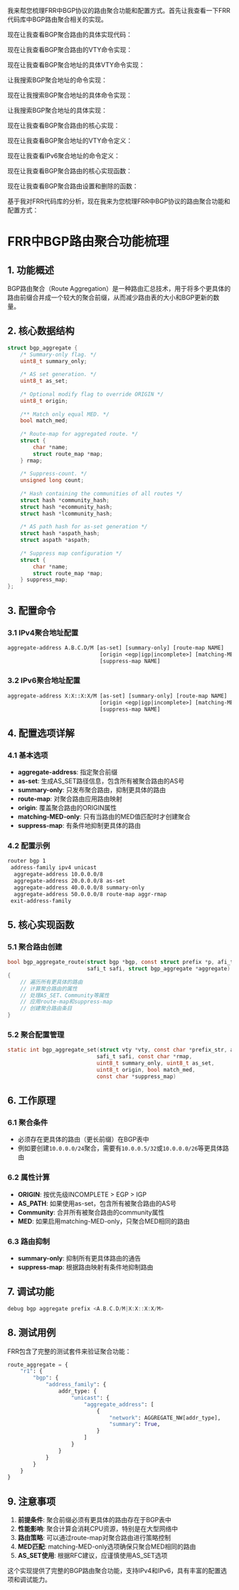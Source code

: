 我来帮您梳理FRR中BGP协议的路由聚合功能和配置方式。首先让我查看一下FRR代码库中BGP路由聚合相关的实现。

现在让我查看BGP聚合路由的具体实现代码：

现在让我查看BGP聚合路由的VTY命令实现：

现在让我查看BGP聚合地址的具体VTY命令实现：

让我搜索BGP聚合地址的命令实现：

现在让我搜索BGP聚合地址的具体命令实现：

让我搜索BGP聚合地址的具体实现：

现在让我查看BGP聚合路由的核心实现：

现在让我查看BGP聚合地址的VTY命令定义：

现在让我查看IPv6聚合地址的命令定义：

现在让我查看BGP聚合路由的核心实现函数：

现在让我查看BGP聚合路由设置和删除的函数：

基于我对FRR代码库的分析，现在我来为您梳理FRR中BGP协议的路由聚合功能和配置方式：

# FRR中BGP路由聚合功能梳理

## 1. 功能概述

BGP路由聚合（Route Aggregation）是一种路由汇总技术，用于将多个更具体的路由前缀合并成一个较大的聚合前缀，从而减少路由表的大小和BGP更新的数量。

## 2. 核心数据结构

````c path=bgpd/bgp_route.h mode=EXCERPT
struct bgp_aggregate {
    /* Summary-only flag. */
    uint8_t summary_only;
    
    /* AS set generation. */
    uint8_t as_set;
    
    /* Optional modify flag to override ORIGIN */
    uint8_t origin;
    
    /** Match only equal MED. */
    bool match_med;
    
    /* Route-map for aggregated route. */
    struct {
        char *name;
        struct route_map *map;
    } rmap;
    
    /* Suppress-count. */
    unsigned long count;
    
    /* Hash containing the communities of all routes */
    struct hash *community_hash;
    struct hash *ecommunity_hash;
    struct hash *lcommunity_hash;
    
    /* AS path hash for as-set generation */
    struct hash *aspath_hash;
    struct aspath *aspath;
    
    /* Suppress map configuration */
    struct {
        char *name;
        struct route_map *map;
    } suppress_map;
};
````

## 3. 配置命令

### 3.1 IPv4聚合地址配置

```` path=doc/user/bgp.rst mode=EXCERPT
aggregate-address A.B.C.D/M [as-set] [summary-only] [route-map NAME] 
                             [origin <egp|igp|incomplete>] [matching-MED-only] 
                             [suppress-map NAME]
````

### 3.2 IPv6聚合地址配置

```` path=doc/user/bgp.rst mode=EXCERPT
aggregate-address X:X::X:X/M [as-set] [summary-only] [route-map NAME]
                             [origin <egp|igp|incomplete>] [matching-MED-only]
                             [suppress-map NAME]
````

## 4. 配置选项详解

### 4.1 基本选项

- **aggregate-address**: 指定聚合前缀
- **as-set**: 生成AS_SET路径信息，包含所有被聚合路由的AS号
- **summary-only**: 只发布聚合路由，抑制更具体的路由
- **route-map**: 对聚合路由应用路由映射
- **origin**: 覆盖聚合路由的ORIGIN属性
- **matching-MED-only**: 只有当路由的MED值匹配时才创建聚合
- **suppress-map**: 有条件地抑制更具体的路由

### 4.2 配置示例

```` path=doc/user/bgp.rst mode=EXCERPT
router bgp 1
 address-family ipv4 unicast
  aggregate-address 10.0.0.0/8
  aggregate-address 20.0.0.0/8 as-set
  aggregate-address 40.0.0.0/8 summary-only
  aggregate-address 50.0.0.0/8 route-map aggr-rmap
 exit-address-family
````

## 5. 核心实现函数

### 5.1 聚合路由创建

````c path=bgpd/bgp_route.c mode=EXCERPT
bool bgp_aggregate_route(struct bgp *bgp, const struct prefix *p, afi_t afi,
                         safi_t safi, struct bgp_aggregate *aggregate)
{
    // 遍历所有更具体的路由
    // 计算聚合路由的属性
    // 处理AS_SET、Community等属性
    // 应用route-map和suppress-map
    // 创建聚合路由条目
}
````

### 5.2 聚合配置管理

````c path=bgpd/bgp_route.c mode=EXCERPT
static int bgp_aggregate_set(struct vty *vty, const char *prefix_str, afi_t afi,
                            safi_t safi, const char *rmap,
                            uint8_t summary_only, uint8_t as_set,
                            uint8_t origin, bool match_med,
                            const char *suppress_map)
````

## 6. 工作原理

### 6.1 聚合条件
- 必须存在更具体的路由（更长前缀）在BGP表中
- 例如要创建`10.0.0.0/24`聚合，需要有`10.0.0.5/32`或`10.0.0.0/26`等更具体路由

### 6.2 属性计算
- **ORIGIN**: 按优先级INCOMPLETE > EGP > IGP
- **AS_PATH**: 如果使用as-set，包含所有被聚合路由的AS号
- **Community**: 合并所有被聚合路由的community属性
- **MED**: 如果启用matching-MED-only，只聚合MED相同的路由

### 6.3 路由抑制
- **summary-only**: 抑制所有更具体路由的通告
- **suppress-map**: 根据路由映射有条件地抑制路由

## 7. 调试功能

```` path=bgpd/bgp_debug.c mode=EXCERPT
debug bgp aggregate prefix <A.B.C.D/M|X:X::X:X/M>
````

## 8. 测试用例

FRR包含了完整的测试套件来验证聚合功能：

````python path=tests/topotests/bgp_route_aggregation/test_bgp_aggregation.py mode=EXCERPT
route_aggregate = {
    "r1": {
        "bgp": {
            "address_family": {
                addr_type: {
                    "unicast": {
                        "aggregate_address": [
                            {
                                "network": AGGREGATE_NW[addr_type],
                                "summary": True,
                            }
                        ]
                    }
                }
            }
        }
    }
}
````

## 9. 注意事项

1. **前提条件**: 聚合前缀必须有更具体的路由存在于BGP表中
2. **性能影响**: 聚合计算会消耗CPU资源，特别是在大型网络中
3. **路由策略**: 可以通过route-map对聚合路由进行策略控制
4. **MED匹配**: matching-MED-only选项确保只聚合MED相同的路由
5. **AS_SET使用**: 根据RFC建议，应谨慎使用AS_SET选项

这个实现提供了完整的BGP路由聚合功能，支持IPv4和IPv6，具有丰富的配置选项和调试能力。
